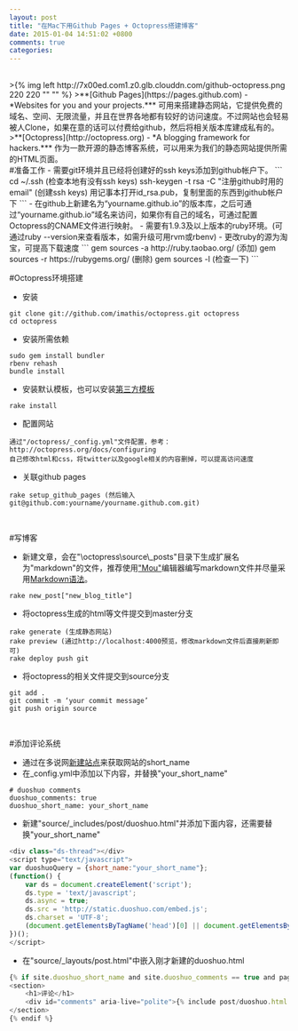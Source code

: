 ```yaml
---
layout: post
title: "在Mac下用Github Pages + Octopress搭建博客"
date: 2015-01-04 14:51:02 +0800
comments: true
categories: 
---
```


<br/>
>{% img left http://7x00ed.com1.z0.glb.clouddn.com/github-octopress.png 220 220 "" "" %}
>**[Github Pages](https://pages.github.com) - *Websites for you and your projects.***   
可用来搭建静态网站，它提供免费的域名、空间、无限流量，并且在世界各地都有较好的访问速度。不过网站也会轻易被人Clone，如果在意的话可以付费给github，然后将相关版本库建成私有的。
<br/>  
>**[Octopress](http://octopress.org) - *A blogging framework for hackers.***  
作为一款开源的静态博客系统，可以用来为我们的静态网站提供所需的HTML页面。
<!-- more -->
<br/>
#准备工作
- 需要git环境并且已经将创建好的ssh keys添加到github帐户下。
```
cd ~/.ssh (检查本地有没有ssh keys)
ssh-keygen -t rsa -C "注册github时用的email" (创建ssh keys)
用记事本打开id_rsa.pub，复制里面的东西到github帐户下
```
- 在github上新建名为“yourname.github.io”的版本库，之后可通过“yourname.github.io”域名来访问，如果你有自己的域名，可通过配置Octopress的CNAME文件进行映射。  
- 需要有1.9.3及以上版本的ruby环境。(可通过ruby --version来查看版本，如需升级可用rvm或rbenv)
- 更改ruby的源为淘宝，可提高下载速度  
```
gem sources -a http://ruby.taobao.org/  (添加)
gem sources -r https://rubygems.org/  (删除)
gem sources -l  (检查一下)
``` 

<br/>

#Octopress环境搭建
- 安装  
```
git clone git://github.com/imathis/octopress.git octopress
cd octopress
```
- 安装所需依赖  
```
sudo gem install bundler 
rbenv rehash 
bundle install
```
- 安装默认模板，也可以安装[第三方模板](https://github.com/shashankmehta/greyshade)
```
rake install
```
- 配置网站
```
通过"/octopress/_config.yml"文件配置，参考：http://octopress.org/docs/configuring
自己修改html和css，将twitter以及google相关的内容删掉，可以提高访问速度
```
- 关联github pages
```
rake setup_github_pages (然后输入 git@github.com:yourname/yourname.github.com.git)
```

<br/>

#写博客
- 新建文章，会在"\octopress\source\\_posts"目录下生成扩展名为"markdown"的文件，推荐使用["Mou"](http://25.io/mou/)编辑器编写markdown文件并尽量采用[Markdown语法](http://wowubuntu.com/markdown/)。
```
rake new_post["new_blog_title"]
```
- 将octopress生成的html等文件提交到master分支
```
rake generate (生成静态网站)
rake preview (通过http://localhost:4000预览，修改markdown文件后直接刷新即可)
rake deploy push git
```
- 将octopress的相关文件提交到source分支
```
git add .
git commit -m ‘your commit message’
git push origin source
```
<br/>

#添加评论系统
- 通过在多说网[新建站点](http://duoshuo.com/create-site)来获取网站的short_name  
- 在_config.yml中添加以下内容，并替换"your_short_name"
```
# duoshuo comments 
duoshuo_comments: true 
duoshuo_short_name: your_short_name
```
- 新建"source/_includes/post/duoshuo.html"并添加下面内容，还需要替换"your_short_name"
``` js
<div class="ds-thread"></div>
<script type="text/javascript">
var duoshuoQuery = {short_name:"your_short_name"};
(function() {
    var ds = document.createElement('script');
    ds.type = 'text/javascript';
    ds.async = true;
    ds.src = 'http://static.duoshuo.com/embed.js';
    ds.charset = 'UTF-8';
    (document.getElementsByTagName('head')[0] || document.getElementsByTagName('body')[0]).appendChild(ds);
})();
</script>
```
- 在"source/_layouts/post.html"中嵌入刚才新建的duoshuo.html  
``` js
{% if site.duoshuo_short_name and site.duoshuo_comments == true and page.comments == true %}
<section>
    <h1>评论</h1>
    <div id="comments" aria-live="polite">{% include post/duoshuo.html %}</div>
</section>
{% endif %}
```